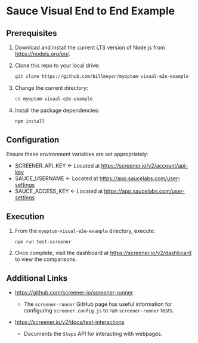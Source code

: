 # Sauce Visual End to End Example

## Prerequisites

1. Download and install the current LTS version of Node.js from https://nodejs.org/en/.
2. Clone this repo to your local drive:

    ```bash
    git clone https://github.com/billmeyer/myoptum-visual-e2e-example
    ```
   
3. Change the current directory:

    ```bash
    cd myoptum-visual-e2e-example
    ```
       
4. Install the package dependencies:

    ```bash
    npm install
    ```

## Configuration

Ensure these environment variables are set appropriately:

* SCREENER_API_KEY      &larr; Located at https://screener.io/v2/account/api-key
* SAUCE_USERNAME        &larr; Located at https://app.saucelabs.com/user-settings
* SAUCE_ACCESS_KEY      &larr; Located at https://app.saucelabs.com/user-settings

## Execution

1. From the `myoptum-visual-e2e-example` directory, execute:

    ```
    npm run test-screener
    ```
   
2. Once complete, visit the dashboard at https://screener.io/v2/dashboard to view the comparisons.


## Additional Links

* https://github.com/screener-io/screener-runner
    - The `screener-runner` GitHub page has useful information for configuring `screener.config.js` to run `screener-runner` tests.
    
* https://screener.io/v2/docs/test-interactions
    - Documents the `Steps` API for interacting with webpages.       